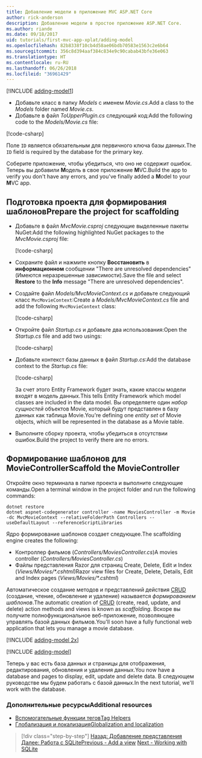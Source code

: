 ```yaml
---
title: Добавление модели в приложение MVC ASP.NET Core
author: rick-anderson
description: Добавление модели в простое приложение ASP.NET Core.
ms.author: riande
ms.date: 09/18/2017
uid: tutorials/first-mvc-app-xplat/adding-model
ms.openlocfilehash: 82b8338f10cb4d58ae06bdb70583e1563c2e6b64
ms.sourcegitcommit: 356c8d394aaf384c834e9c90cabab43bfe36e063
ms.translationtype: HT
ms.contentlocale: ru-RU
ms.lasthandoff: 06/26/2018
ms.locfileid: "36961429"
---
```

[!INCLUDE [adding-model1](../../includes/mvc-intro/adding-model1.md)]

* <span data-ttu-id="e5a88-103">Добавьте класс в папку *Models* с именем *Movie.cs*.</span><span class="sxs-lookup"><span data-stu-id="e5a88-103">Add a class to the *Models* folder named *Movie.cs*.</span></span>
* <span data-ttu-id="e5a88-104">Добавьте в файл *ToUpperPlugin.cs* следующий код:</span><span class="sxs-lookup"><span data-stu-id="e5a88-104">Add the following code to the *Models/Movie.cs* file:</span></span>

[!code-csharp[](../../tutorials/first-mvc-app/start-mvc/sample/MvcMovie/Models/MovieNoEF.cs?name=snippet_1)]

<span data-ttu-id="e5a88-105">Поле `ID` является обязательным для первичного ключа базы данных.</span><span class="sxs-lookup"><span data-stu-id="e5a88-105">The `ID` field is required by the database for the primary key.</span></span> 

<span data-ttu-id="e5a88-106">Соберите приложение, чтобы убедиться, что оно не содержит ошибок. Теперь вы добавили **M**одель в свое приложение **M**VC.</span><span class="sxs-lookup"><span data-stu-id="e5a88-106">Build the app to verify you don't have any errors, and you've finally added a **M**odel to your **M**VC app.</span></span>

## <a name="prepare-the-project-for-scaffolding"></a><span data-ttu-id="e5a88-107">Подготовка проекта для формирования шаблонов</span><span class="sxs-lookup"><span data-stu-id="e5a88-107">Prepare the project for scaffolding</span></span>

- <span data-ttu-id="e5a88-108">Добавьте в файл *MvcMovie.csproj* следующие выделенные пакеты NuGet:</span><span class="sxs-lookup"><span data-stu-id="e5a88-108">Add the following highlighted NuGet packages to the *MvcMovie.csproj* file:</span></span>
             
   [!code-csharp[](start-mvc/sample/MvcMovie/MvcMovie.csproj?highlight=7,10)]

- <span data-ttu-id="e5a88-109">Сохраните файл и нажмите кнопку **Восстановить** в **информационном** сообщении "There are unresolved dependencies" (Имеются неразрешенные зависимости).</span><span class="sxs-lookup"><span data-stu-id="e5a88-109">Save the file and select **Restore** to the **Info** message "There are unresolved dependencies".</span></span>
- <span data-ttu-id="e5a88-110">Создайте файл *Models/MvcMovieContext.cs* и добавьте следующий класс `MvcMovieContext`:</span><span class="sxs-lookup"><span data-stu-id="e5a88-110">Create a *Models/MvcMovieContext.cs* file and add the following `MvcMovieContext` class:</span></span>

   [!code-csharp[](start-mvc/sample/MvcMovie/Models/MvcMovieContext.cs)]
   
- <span data-ttu-id="e5a88-111">Откройте файл *Startup.cs* и добавьте два использования:</span><span class="sxs-lookup"><span data-stu-id="e5a88-111">Open the *Startup.cs* file and add two usings:</span></span>

   [!code-csharp[](start-mvc/sample/MvcMovie/Startup.cs?name=snippet1&highlight=1,2)]

- <span data-ttu-id="e5a88-112">Добавьте контекст базы данных в файл *Startup.cs*:</span><span class="sxs-lookup"><span data-stu-id="e5a88-112">Add the database context to the *Startup.cs* file:</span></span>

   [!code-csharp[](start-mvc/sample/MvcMovie/Startup.cs?name=snippet2&highlight=6-7)]

  <span data-ttu-id="e5a88-113">За счет этого Entity Framework будет знать, какие классы модели входят в модель данных.</span><span class="sxs-lookup"><span data-stu-id="e5a88-113">This tells Entity Framework which model classes are included in the data model.</span></span> <span data-ttu-id="e5a88-114">Вы определяете один *набор сущностей* объектов Movie, который будут представлен в базу данных как таблица Movie.</span><span class="sxs-lookup"><span data-stu-id="e5a88-114">You're defining one *entity set* of Movie objects, which will be represented in the database as a Movie table.</span></span>

- <span data-ttu-id="e5a88-115">Выполните сборку проекта, чтобы убедиться в отсутствии ошибок.</span><span class="sxs-lookup"><span data-stu-id="e5a88-115">Build the project to verify there are no errors.</span></span>

## <a name="scaffold-the-moviecontroller"></a><span data-ttu-id="e5a88-116">Формирование шаблонов для MovieController</span><span class="sxs-lookup"><span data-stu-id="e5a88-116">Scaffold the MovieController</span></span>

<span data-ttu-id="e5a88-117">Откройте окно терминала в папке проекта и выполните следующие команды.</span><span class="sxs-lookup"><span data-stu-id="e5a88-117">Open a terminal window in the project folder and run the following commands:</span></span>

```
dotnet restore
dotnet aspnet-codegenerator controller -name MoviesController -m Movie -dc MvcMovieContext --relativeFolderPath Controllers --useDefaultLayout --referenceScriptLibraries 
```
<span data-ttu-id="e5a88-118">Ядро формирование шаблонов создает следующее.</span><span class="sxs-lookup"><span data-stu-id="e5a88-118">The scaffolding engine creates the following:</span></span>

* <span data-ttu-id="e5a88-119">Контроллер фильмов (*Controllers/MoviesController.cs*)</span><span class="sxs-lookup"><span data-stu-id="e5a88-119">A movies controller (*Controllers/MoviesController.cs*)</span></span>
* <span data-ttu-id="e5a88-120">Файлы представления Razor для страниц Create, Delete, Edit и Index (*Views/Movies/\*.cshtml*)</span><span class="sxs-lookup"><span data-stu-id="e5a88-120">Razor view files for Create, Delete, Details, Edit and Index pages (*Views/Movies/\*.cshtml*)</span></span>

<span data-ttu-id="e5a88-121">Автоматическое создание методов и представлений действия [CRUD](https://wikipedia.org/wiki/Create,_read,_update_and_delete) (создание, чтение, обновление и удаление) называется *формированием шаблонов*.</span><span class="sxs-lookup"><span data-stu-id="e5a88-121">The automatic creation of [CRUD](https://wikipedia.org/wiki/Create,_read,_update_and_delete) (create, read, update, and delete) action methods and views is known as *scaffolding*.</span></span> <span data-ttu-id="e5a88-122">Вскоре вы получите полнофункциональное веб-приложение, позволяющее управлять базой данных фильмов.</span><span class="sxs-lookup"><span data-stu-id="e5a88-122">You'll soon have a fully functional web application that lets you manage a movie database.</span></span>

[!INCLUDE [adding-model 2x](../../includes/mvc-intro/adding-model2xp.md)]

[!INCLUDE [adding-model](../../includes/mvc-intro/adding-model3.md)]

<span data-ttu-id="e5a88-123">Теперь у вас есть база данных и страницы для отображения, редактирования, обновления и удаления данных.</span><span class="sxs-lookup"><span data-stu-id="e5a88-123">You now have a database and pages to display, edit, update and delete data.</span></span> <span data-ttu-id="e5a88-124">В следующем руководстве мы будем работать с базой данных.</span><span class="sxs-lookup"><span data-stu-id="e5a88-124">In the next tutorial, we'll work with the database.</span></span>

### <a name="additional-resources"></a><span data-ttu-id="e5a88-125">Дополнительные ресурсы</span><span class="sxs-lookup"><span data-stu-id="e5a88-125">Additional resources</span></span>

* [<span data-ttu-id="e5a88-126">Вспомогательные функции тегов</span><span class="sxs-lookup"><span data-stu-id="e5a88-126">Tag Helpers</span></span>](xref:mvc/views/tag-helpers/intro)
* [<span data-ttu-id="e5a88-127">Глобализация и локализация</span><span class="sxs-lookup"><span data-stu-id="e5a88-127">Globalization and localization</span></span>](xref:fundamentals/localization)

> [!div class="step-by-step"]
> <span data-ttu-id="e5a88-128">[Назад: Добавление представления](adding-view.md)
> [Далее: Работа с SQLite](working-with-sql.md)</span><span class="sxs-lookup"><span data-stu-id="e5a88-128">[Previous - Add a view](adding-view.md)
[Next - Working with SQLite](working-with-sql.md)</span></span>
